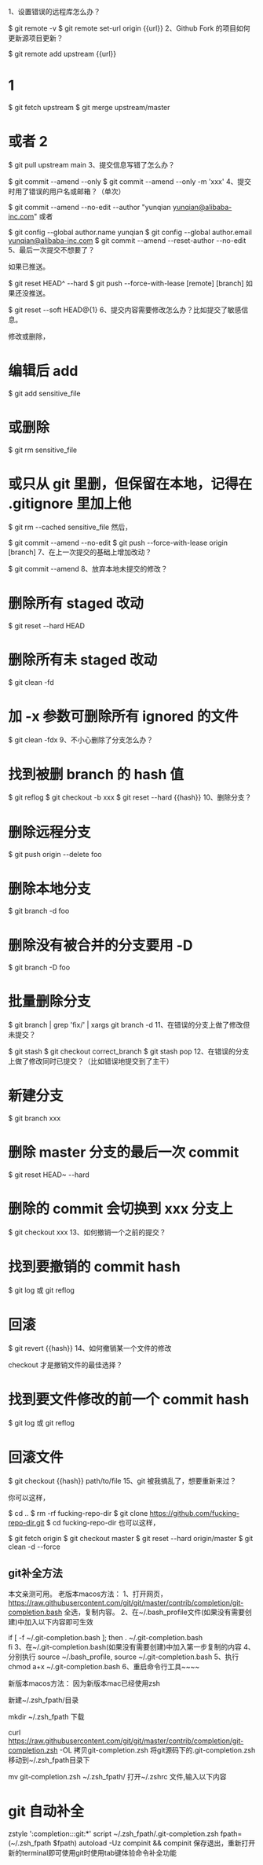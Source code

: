 1、设置错误的远程库怎么办？

$ git remote -v
$ git remote set-url origin {{url}}
2、Github Fork 的项目如何更新源项目更新？

$ git remote add upstream {{url}}
# 1
$ git fetch upstream
$ git merge upstream/master
# 或者 2
$ git pull upstream main
3、提交信息写错了怎么办？

$ git commit --amend --only
$ git commit --amend --only -m 'xxx'
4、提交时用了错误的用户名或邮箱？（单次）

$ git commit --amend --no-edit --author "yunqian <yunqian@alibaba-inc.com>"
或者

$ git config --global author.name yunqian
$ git config --global author.email yunqian@alibaba-inc.com
$ git commit --amend --reset-author --no-edit
5、最后一次提交不想要了？

如果已推送。

$ git reset HEAD^ --hard
$ git push --force-with-lease [remote] [branch]
如果还没推送。

$ git reset --soft HEAD@{1}
6、提交内容需要修改怎么办？比如提交了敏感信息。

修改或删除，

# 编辑后 add
$ git add sensitive_file
# 或删除
$ git rm sensitive_file
# 或只从 git 里删，但保留在本地，记得在 .gitignore 里加上他
$ git rm --cached sensitive_file
然后，

$ git commit --amend --no-edit
$ git push --force-with-lease origin [branch]
7、在上一次提交的基础上增加改动？

$ git commit --amend
8、放弃本地未提交的修改？

# 删除所有 staged 改动
$ git reset --hard HEAD
# 删除所有未 staged 改动
$ git clean -fd
# 加 -x 参数可删除所有 ignored 的文件
$ git clean -fdx
9、不小心删除了分支怎么办？

# 找到被删 branch 的 hash 值
$ git reflog
$ git checkout -b xxx
$ git reset --hard {{hash}}
10、删除分支？

# 删除远程分支
$ git push origin --delete foo
# 删除本地分支
$ git branch -d foo
# 删除没有被合并的分支要用 -D
$ git branch -D foo
# 批量删除分支
$ git branch | grep 'fix/' | xargs git branch -d
11、在错误的分支上做了修改但未提交？

$ git stash
$ git checkout correct_branch
$ git stash pop
12、在错误的分支上做了修改同时已提交？（比如错误地提交到了主干）

# 新建分支
$ git branch xxx
# 删除 master 分支的最后一次 commit
$ git reset HEAD~ --hard
# 删除的 commit 会切换到 xxx 分支上
$ git checkout xxx
13、如何撤销一个之前的提交？

# 找到要撤销的 commit hash
$ git log 或 git reflog
# 回滚
$ git revert {{hash}}
14、如何撤销某一个文件的修改

checkout 才是撤销文件的最佳选择？

# 找到要文件修改的前一个 commit hash
$ git log 或 git reflog
# 回滚文件
$ git checkout {{hash}} path/to/file
15、git 被我搞乱了，想要重新来过？

你可以这样，

$ cd ..
$ rm -rf fucking-repo-dir
$ git clone https://github.com/fucking-repo-dir.git
$ cd fucking-repo-dir
也可以这样，

$ git fetch origin
$ git checkout master
$ git reset --hard origin/master
$ git clean -d --force


## git补全方法
本文亲测可用。
老版本macos方法：
1、打开网页，https://raw.githubusercontent.com/git/git/master/contrib/completion/git-completion.bash
全选，复制内容。
2、在~/.bash_profile文件(如果没有需要创建)中加入以下内容即可生效

if  \[ -f ~/.git-completion.bash \]; then
    . ~/.git-completion.bash   
fi
3、在~/.git-completion.bash(如果没有需要创建)中加入第一步复制的内容
4、分别执行 source ~/.bash_profile, source ~/.git-completion.bash
5、执行chmod a+x ~/.git-completion.bash
6、重启命令行工具~~~~

新版本macos方法：
因为新版本mac已经使用zsh

新建~/.zsh_fpath/目录

mkdir ~/.zsh_fpath
下载

curl https://raw.githubusercontent.com/git/git/master/contrib/completion/git-completion.zsh -OL
拷贝git-completion.zsh
将git源码下的.git-completion.zsh移动到~/.zsh_fpath目录下

mv git-completion.zsh ~/.zsh_fpath/
打开~/.zshrc 文件,输入以下内容

# git 自动补全
zstyle ':completion:*:*:git:*' script ~/.zsh_fpath/.git-completion.zsh
fpath=(~/.zsh_fpath $fpath)
autoload -Uz compinit && compinit
保存退出，重新打开新的terminal即可使用git时使用tab键体验命令补全功能